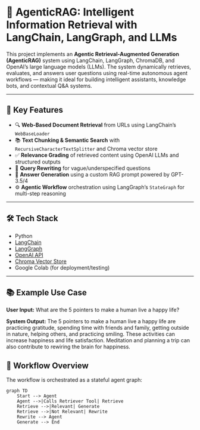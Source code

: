 # 🧠 AgenticRAG: Intelligent Information Retrieval with LangChain, LangGraph, and LLMs

This project implements an **Agentic Retrieval-Augmented Generation (AgenticRAG)** system using LangChain, LangGraph, ChromaDB, and OpenAI’s large language models (LLMs). The system dynamically retrieves, evaluates, and answers user questions using real-time autonomous agent workflows — making it ideal for building intelligent assistants, knowledge bots, and contextual Q&A systems.

---

## 🚀 Key Features

- 🔍 **Web-Based Document Retrieval** from URLs using LangChain’s `WebBaseLoader`
- 📚 **Text Chunking & Semantic Search** with `RecursiveCharacterTextSplitter` and Chroma vector store
- ✅ **Relevance Grading** of retrieved content using OpenAI LLMs and structured outputs
- 🔄 **Query Rewriting** for vague/underspecified questions
- 🧠 **Answer Generation** using a custom RAG prompt powered by GPT-3.5/4
- ⚙️ **Agentic Workflow** orchestration using LangGraph’s `StateGraph` for multi-step reasoning

---

## 🛠️ Tech Stack

- Python
- [LangChain](https://www.langchain.com/)
- [LangGraph](https://github.com/langchain-ai/langgraph)
- [OpenAI API](https://platform.openai.com/)
- [Chroma Vector Store](https://www.trychroma.com/)
- Google Colab (for deployment/testing)

---

## 📚 Example Use Case

**User Input:**
What are the 5 pointers to make a human live a happy life?

**System Output:**
The 5 pointers to make a human live a happy life are practicing gratitude, spending time with friends and family, getting outside in nature, helping others, and practicing smiling. These activities can increase happiness and life satisfaction. Meditation and planning a trip can also contribute to rewiring the brain for happiness.

## 🧭 Workflow Overview

The workflow is orchestrated as a stateful agent graph:

```mermaid
graph TD
    Start --> Agent
    Agent -->|Calls Retriever Tool| Retrieve
    Retrieve -->|Relevant| Generate
    Retrieve -->|Not Relevant| Rewrite
    Rewrite --> Agent
    Generate --> End
